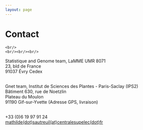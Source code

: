 ```yaml
---
layout: page
---
```


<div class="text-center">
  <h1>  Contact</h1>
  </div>


<div class="text-left">

    <br/>
    <br/><br/><br/>

  Statistique and Genome team, LaMME UMR 8071<br/>
  23, bld de France<br/>
  91037 Évry Cedex<br/>
  <br/>

  Gnet team, Institut de Sciences des Plantes - Paris-Saclay (IPS2)<br/>
  Bâtiment 630, rue de Noetzlin<br/>
  Plateau du Moulon<br/>
  91190 Gif-sur-Yvette (Adresse GPS, livraison)<br/>
  <br/>


  +33 (0)6 19 97 91 24  <br/>
  <span class = 'glyphicon glyphicon-envelope'></span><a href = 'mailto:mathilde.sautreuil@centralesupelec.fr'> mathilde(dot)sautreuil(at)centralesupelec(dot)fr</a>
    <br/>  <br/>
      <br/>
        <br/>
	
</div>






